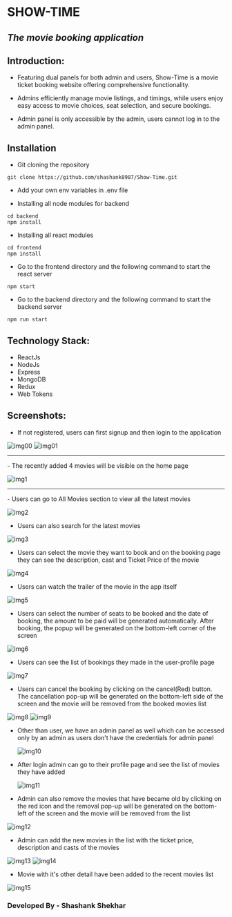 # SHOW-TIME
## _The movie booking application_




## Introduction:
- Featuring dual panels for both admin and users, Show-Time is a movie ticket booking website offering comprehensive functionality. 

- Admins efficiently manage movie listings, and timings, while users enjoy easy access to movie choices, seat selection, and secure bookings.

- Admin panel is only accessible by the admin, users cannot log in to the admin panel.

## Installation

- Git cloning the repository
```
git clone https://github.com/shashank8987/Show-Time.git
```
- Add your own env variables in .env file

- Installing all node modules for backend
```
cd backend
npm install
```
- Installing all react modules
```
cd frontend
npm install
```
- Go to the frontend directory and the following command to start the react server
```
npm start
```
- Go to the backend directory and the following command to start the backend server
```
npm run start
```

## Technology Stack:

- ReactJs
- NodeJs
- Express
- MongoDB
- Redux
- Web Tokens

## Screenshots:

- If not registered, users can first signup and then login to the application

![img00](./images/p17.png)
![img01](./images/p18.png)
<hr/>
- The recently added 4 movies will be visible on the home page

![img1](./images/p1.png)
<hr/>
- Users can go to All Movies section to view all the latest movies

![img2](./images/p2.png)

- Users can also search for the latest movies

![img3](./images/p3.png)

- Users can select the movie they want to book and on the booking page they can see the description, cast and Ticket Price of the movie

![img4](./images/p4.png)

- Users can watch the trailer of the movie in the app itself

![img5](./images/p5.png)

- Users can select the number of seats to be booked and the date of booking, the amount to be paid will be generated automatically. After booking, the popup will be generated on the bottom-left corner of the screen

![img6](./images/p14.png)

- Users can see the list of bookings they made in the user-profile page

![img7](./images/p13.png)

- Users can cancel the booking by clicking on the cancel(Red) button. The cancellation pop-up will be generated on the bottom-left side of the screen and the movie will be removed from the booked movies list

![img8](./images/p15.png)
![img9](./images/p16.png)

- Other than user, we have an admin panel as well which can be accessed only by an admin as users don't have the credentials for admin panel

    ![img10](./images/p6.png)

- After login admin can go to their profile page and see the list of movies they have added

    ![img11](./images/p7.png)

- Admin can also remove the movies that have became old by clicking on the red icon and the removal pop-up will be generated on the bottom-left of the screen and the movie will be removed from the list

![img12](./images/p8.png)

- Admin can add the new movies in the list with the ticket price, description and casts of the movies

![img13](./images/p9.png)
![img14](./images/p10.png)

- Movie with it's other detail have been added to the recent movies list

![img15](./images/p12.png)

### Developed By - Shashank Shekhar






